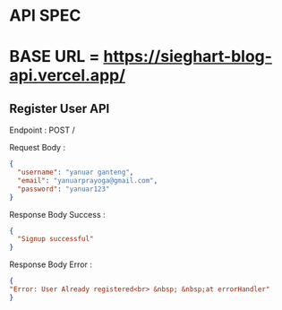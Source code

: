 # API SPEC
# BASE URL = https://sieghart-blog-api.vercel.app/

## Register User API


Endpoint : POST /

Request Body :

```json
{
  "username": "yanuar ganteng",
  "email": "yanuarprayoga@gmail.com",
  "password": "yanuar123"
}
```

Response Body Success :

```json
{
  "Signup successful"
}
```

Response Body Error :

```json
{
"Error: User Already registered<br> &nbsp; &nbsp;at errorHandler"
}
```
